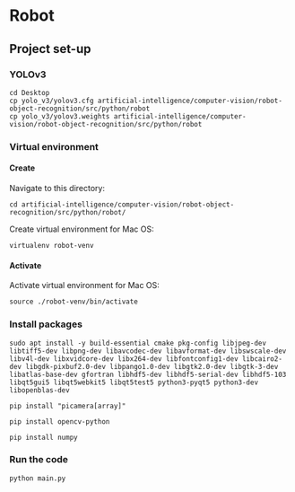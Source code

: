 # Robot

## Project set-up

### YOLOv3

```
cd Desktop
cp yolo_v3/yolov3.cfg artificial-intelligence/computer-vision/robot-object-recognition/src/python/robot
cp yolo_v3/yolov3.weights artificial-intelligence/computer-vision/robot-object-recognition/src/python/robot
```

### Virtual environment

#### Create

Navigate to this directory:
```
cd artificial-intelligence/computer-vision/robot-object-recognition/src/python/robot/
```

Create virtual environment for Mac OS:

```
virtualenv robot-venv
```

#### Activate

Activate virtual environment for Mac OS:

```
source ./robot-venv/bin/activate
```

### Install packages

```
sudo apt install -y build-essential cmake pkg-config libjpeg-dev libtiff5-dev libpng-dev libavcodec-dev libavformat-dev libswscale-dev libv4l-dev libxvidcore-dev libx264-dev libfontconfig1-dev libcairo2-dev libgdk-pixbuf2.0-dev libpango1.0-dev libgtk2.0-dev libgtk-3-dev libatlas-base-dev gfortran libhdf5-dev libhdf5-serial-dev libhdf5-103 libqt5gui5 libqt5webkit5 libqt5test5 python3-pyqt5 python3-dev libopenblas-dev
```

```
pip install "picamera[array]"
```

```
pip install opencv-python
```

```
pip install numpy
```

### Run the code

```
python main.py
```